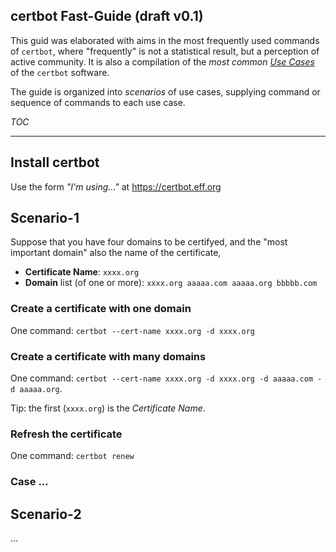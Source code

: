 
## certbot Fast-Guide (draft v0.1)

This guid was elaborated with aims in the most frequently used commands of `certbot`, where "frequently" is not a statistical result, but a perception of active community.
It is also a  compilation of the *most common [Use Cases](https://en.wikipedia.org/wiki/Use_case)* of the `certbot`  software.

The guide is organized into *scenarios* of use cases, supplying command or sequence of commands to each use case.

_TOC_

-----

## Install certbot

Use the form *"I'm using..."* at https://certbot.eff.org

## Scenario-1

Suppose that you have four domains to be certifyed, and the "most important domain" also the name of the certificate, 

* **Certificate Name**: `xxxx.org`
* **Domain** list (of one or more): `xxxx.org aaaaa.com aaaaa.org bbbbb.com`

### Create a certificate with one domain

One command: `certbot --cert-name xxxx.org -d xxxx.org`

### Create a certificate with many domains
One command: `certbot --cert-name xxxx.org -d xxxx.org -d aaaaa.com -d aaaaa.org`. 

Tip: the first (`xxxx.org`) is the *Certificate Name*. 

### Refresh the certificate

One command: `certbot renew`

### Case ... 


## Scenario-2
...


